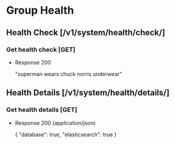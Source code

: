 # Group Health
## Health Check [/v1/system/health/check/]
### Get health check [GET]
+ Response 200

    "superman wears chuck norris underwear"

## Health Details [/v1/system/health/details/]
### Get health details [GET]
+ Response 200 (application/json)

    {
        "database": true,
        "elasticsearch": true
    }
